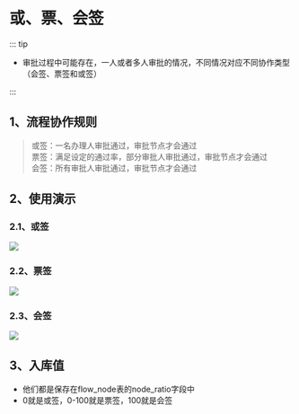 # 或、票、会签

::: tip 
- 审批过程中可能存在，一人或者多人审批的情况，不同情况对应不同协作类型（会签、票签和或签）

:::

## 1、流程协作规则
> 或签：一名办理人审批通过，审批节点才会通过  
> 票签：满足设定的通过率，部分审批人审批通过，审批节点才会通过  
> 会签：所有审批人审批通过，审批节点才会通过


## 2、使用演示
### 2.1、或签
<div><img src="https://foruda.gitee.com/images/1754532248385621301/50101415_2218307.png"/></div>

### 2.2、票签
<div><img src="https://foruda.gitee.com/images/1754532193226999260/e853749b_2218307.png"/></div>

### 2.3、会签
<div><img src="https://foruda.gitee.com/images/1754532261962167543/23ce23da_2218307.png"/></div>


## 3、入库值
- 他们都是保存在flow_node表的node_ratio字段中  
- 0就是或签，0-100就是票签，100就是会签
